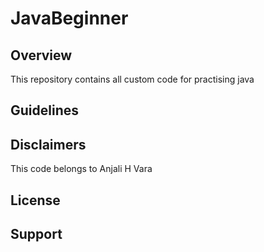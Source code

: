 # JavaBeginner

## Overview
This repository contains all custom code for practising java 

## Guidelines


## Disclaimers
This code belongs to Anjali H Vara

## License

## Support
